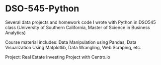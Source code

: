 # DSO-545-Python

Several data projects and homework code I wrote with Python in DSO545 class
(University of Southern California, Master of Science in Business Analytics)

Course material includes:
Data Manipulation using Pandas, 
Data Visualization Using Matplotlib, 
Data Wrangling, 
Web Scraping, etc.

Project: Real Estate Investing Project with Centro.io
